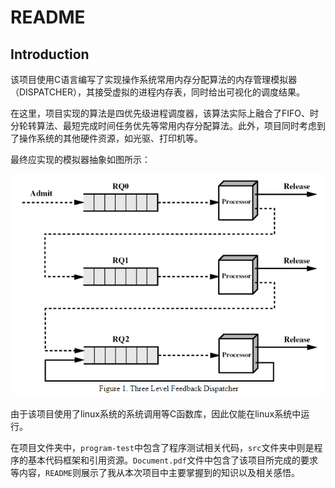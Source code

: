 # README



## Introduction

该项目使用C语言编写了实现操作系统常用内存分配算法的内存管理模拟器（DISPATCHER），其接受虚拟的进程内存表，同时给出可视化的调度结果。

在这里，项目实现的算法是四优先级进程调度器，该算法实际上融合了FIFO、时分轮转算法、最短完成时间任务优先等常用内存分配算法。此外，项目同时考虑到了操作系统的其他硬件资源，如光驱、打印机等。

最终应实现的模拟器抽象如图所示：

![image-20230821143505326](image-20230821143505326.png)

由于该项目使用了linux系统的系统调用等C函数库，因此仅能在linux系统中运行。

在项目文件夹中，`program-test`中包含了程序测试相关代码，`src`文件夹中则是程序的基本代码框架和引用资源。`Document.pdf`文件中包含了该项目所完成的要求等内容，`README`则展示了我从本次项目中主要掌握到的知识以及相关感悟。
